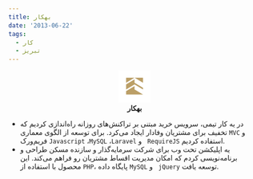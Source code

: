 ```yaml
---
title: بهکار
date: '2013-06-22'
tags:
  - کار
  - تبریز
---
```

<p align='center'>
  <img src='/assets/stories/behkar.png' height='64'  /><br />
  <b>بهکار</b>
</p>

* در یه کار تیمی، سرویس خرید مبتنی بر تراکنش‌های روزانه راه‌اندازی کردیم که تخفیف برای مشتریان وفادار ایجاد می‌کرد.
برای توسعه از الگوی معماری `MVC`  و فریم‌ورک `Javascript` ،`MySQL` ،`Laravel` و ` RequireJS` استفاده کردیم.
* یه اپلیکشن تحت وب برای شرکت سرمایه‌گذار و سازنده مسکن طراحی و برنامه‌نویسی کردم که امکان مدیریت اقساط مشتریان رو
فراهم می‌کند. این محصول با استفاده از‍ ‍‍‍‍‍`PHP`، پایگاه داده `MySQL` و ` jQuery` توسعه یافت.
